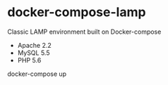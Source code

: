 # docker-compose-lamp
Classic LAMP environment built on Docker-compose

- Apache 2.2
- MySQL 5.5
- PHP 5.6

docker-compose up
